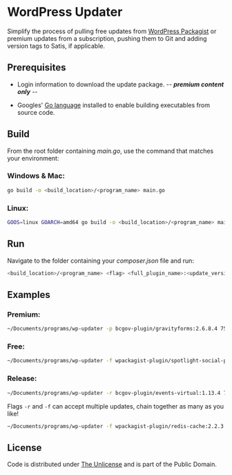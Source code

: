 # WordPress Updater

Simplify the process of pulling free updates from [WordPress Packagist](https://wpackagist.org) or premium updates from a subscription, pushing them to Git and adding version tags to Satis, if applicable.

## Prerequisites

- Login information to download the update package. -- ***premium content only*** --

- Googles' [Go language](https://go.dev) installed to enable building executables from source code.

## Build

From the root folder containing *main.go*, use the command that matches your environment:

### Windows & Mac:

```bash
go build -o <build_location>/<program_name> main.go
```

### Linux:

```bash
GOOS=linux GOARCH=amd64 go build -o <build_location>/<program_name> main.go
```

## Run

Navigate to the folder containing your *composer.json* file and run:

```bash
<build_location>/<program_name> <flag> <full_plugin_name>:<update_version> <jira_ticket_number>
```

## Examples

### Premium:

```bash
~/Documents/programs/wp-updater -p bcgov-plugin/gravityforms:2.6.8.4 759
```

### Free:

```bash
~/Documents/programs/wp-updater -f wpackagist-plugin/spotlight-social-photo-feeds:1.4.2 762
```

### Release:

```bash
~/Documents/programs/wp-updater -r bcgov-plugin/events-virtual:1.13.4 795
```

Flags `-r` and `-f` can accept multiple updates, chain together as many as you like!

```bash
~/Documents/programs/wp-updater -f wpackagist-plugin/redis-cache:2.2.3 761 wpackagist-plugin/spotlight-social-photo-feeds:1.4.2 762
```

## License

Code is distributed under [The Unlicense](https://github.com/nausicaan/free/blob/main/LICENSE.md) and is part of the Public Domain.
